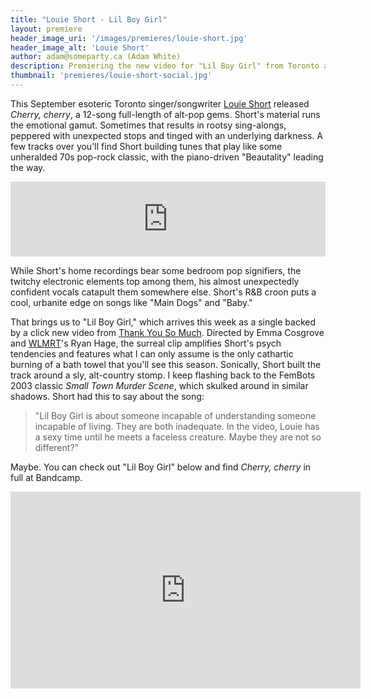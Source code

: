 ```yaml
---
title: "Louie Short - Lil Boy Girl"
layout: premiere
header_image_uri: '/images/premieres/louie-short.jpg'
header_image_alt: 'Louie Short'
author: adam@someparty.ca (Adam White)
description: Premiering the new video for "Lil Boy Girl" from Toronto alt-pop singer/songwriter Louie Short
thumbnail: 'premieres/louie-short-social.jpg'
---
```


This September esoteric Toronto singer/songwriter [Louie Short](https://louieshort.bandcamp.com/) released *Cherry, cherry*, a 12-song full-length of alt-pop gems. Short's material runs the emotional gamut. Sometimes that results in rootsy sing-alongs, peppered with unexpected stops and tinged with an underlying darkness. A few tracks over you'll find Short building tunes that play like some unheralded 70s pop-rock classic, with the piano-driven "Beautality" leading the way.

<iframe style="border: 0; width: 100%; height: 120px;" src="https://bandcamp.com/EmbeddedPlayer/album=4101410288/size=large/bgcol=ffffff/linkcol=0687f5/tracklist=false/artwork=small/track=4154698347/transparent=true/" seamless><a href="http://louieshort.bandcamp.com/album/cherry-cherry">Cherry, cherry by Louie Short</a></iframe>

While Short's home recordings bear some bedroom pop signifiers, the twitchy electronic elements top among them, his almost unexpectedly confident vocals catapult them somewhere else. Short's R&B croon puts a cool, urbanite edge on songs like "Main Dogs" and "Baby."

That brings us to "Lil Boy Girl," which arrives this week as a single backed by a click new video from [Thank You So Much](https://www.instagram.com/thankyousomuchvideo/). Directed by Emma Cosgrove and [WLMRT](https://wlmrt.bandcamp.com/)'s Ryan Hage, the surreal clip amplifies Short's psych tendencies and features what I can only assume is the only cathartic burning of a bath towel that you'll see this season. Sonically, Short built the track around a sly, alt-country stomp. I keep flashing back to the FemBots 2003 classic *Small Town Murder Scene*, which skulked around in similar shadows. Short had this to say about the song:

>"Lil Boy Girl is about someone incapable of understanding someone incapable of living. They are both inadequate. In the video, Louie has a sexy time until he meets a faceless creature. Maybe they are not so different?"

Maybe. You can check out "Lil Boy Girl" below and find *Cherry, cherry* in full at Bandcamp.

<iframe width="560" height="315" src="https://www.youtube.com/embed/GR8KsD_DW74" frameborder="0" allow="accelerometer; autoplay; encrypted-media; gyroscope; picture-in-picture" allowfullscreen></iframe>

